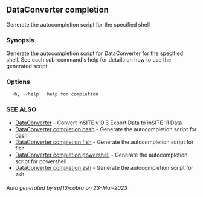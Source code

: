 ## DataConverter completion

Generate the autocompletion script for the specified shell

### Synopsis

Generate the autocompletion script for DataConverter for the specified shell.
See each sub-command's help for details on how to use the generated script.


### Options

```
  -h, --help   help for completion
```

### SEE ALSO

* [DataConverter](DataConverter.md)	 - Convert inSITE v10.3 Export Data to inSITE 11 Data
* [DataConverter completion bash](DataConverter_completion_bash.md)	 - Generate the autocompletion script for bash
* [DataConverter completion fish](DataConverter_completion_fish.md)	 - Generate the autocompletion script for fish
* [DataConverter completion powershell](DataConverter_completion_powershell.md)	 - Generate the autocompletion script for powershell
* [DataConverter completion zsh](DataConverter_completion_zsh.md)	 - Generate the autocompletion script for zsh

###### Auto generated by spf13/cobra on 23-Mar-2023
